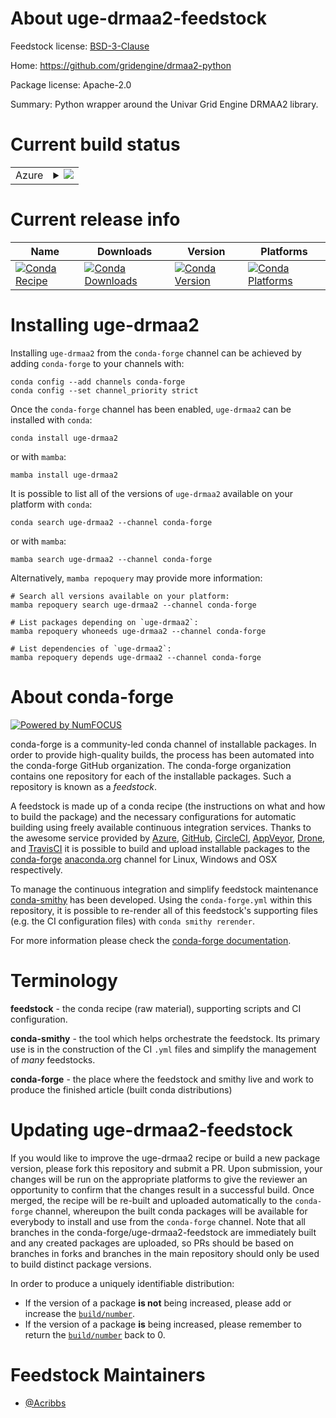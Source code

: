 About uge-drmaa2-feedstock
==========================

Feedstock license: [BSD-3-Clause](https://github.com/conda-forge/uge-drmaa2-feedstock/blob/main/LICENSE.txt)

Home: https://github.com/gridengine/drmaa2-python

Package license: Apache-2.0

Summary: Python wrapper around the Univar Grid Engine DRMAA2 library.

Current build status
====================


<table>
    
  <tr>
    <td>Azure</td>
    <td>
      <details>
        <summary>
          <a href="https://dev.azure.com/conda-forge/feedstock-builds/_build/latest?definitionId=9661&branchName=main">
            <img src="https://dev.azure.com/conda-forge/feedstock-builds/_apis/build/status/uge-drmaa2-feedstock?branchName=main">
          </a>
        </summary>
        <table>
          <thead><tr><th>Variant</th><th>Status</th></tr></thead>
          <tbody><tr>
              <td>linux_64_python3.10.____cpython</td>
              <td>
                <a href="https://dev.azure.com/conda-forge/feedstock-builds/_build/latest?definitionId=9661&branchName=main">
                  <img src="https://dev.azure.com/conda-forge/feedstock-builds/_apis/build/status/uge-drmaa2-feedstock?branchName=main&jobName=linux&configuration=linux%20linux_64_python3.10.____cpython" alt="variant">
                </a>
              </td>
            </tr><tr>
              <td>linux_64_python3.11.____cpython</td>
              <td>
                <a href="https://dev.azure.com/conda-forge/feedstock-builds/_build/latest?definitionId=9661&branchName=main">
                  <img src="https://dev.azure.com/conda-forge/feedstock-builds/_apis/build/status/uge-drmaa2-feedstock?branchName=main&jobName=linux&configuration=linux%20linux_64_python3.11.____cpython" alt="variant">
                </a>
              </td>
            </tr><tr>
              <td>linux_64_python3.12.____cpython</td>
              <td>
                <a href="https://dev.azure.com/conda-forge/feedstock-builds/_build/latest?definitionId=9661&branchName=main">
                  <img src="https://dev.azure.com/conda-forge/feedstock-builds/_apis/build/status/uge-drmaa2-feedstock?branchName=main&jobName=linux&configuration=linux%20linux_64_python3.12.____cpython" alt="variant">
                </a>
              </td>
            </tr><tr>
              <td>linux_64_python3.13.____cp313</td>
              <td>
                <a href="https://dev.azure.com/conda-forge/feedstock-builds/_build/latest?definitionId=9661&branchName=main">
                  <img src="https://dev.azure.com/conda-forge/feedstock-builds/_apis/build/status/uge-drmaa2-feedstock?branchName=main&jobName=linux&configuration=linux%20linux_64_python3.13.____cp313" alt="variant">
                </a>
              </td>
            </tr><tr>
              <td>linux_64_python3.9.____cpython</td>
              <td>
                <a href="https://dev.azure.com/conda-forge/feedstock-builds/_build/latest?definitionId=9661&branchName=main">
                  <img src="https://dev.azure.com/conda-forge/feedstock-builds/_apis/build/status/uge-drmaa2-feedstock?branchName=main&jobName=linux&configuration=linux%20linux_64_python3.9.____cpython" alt="variant">
                </a>
              </td>
            </tr><tr>
              <td>osx_64_python3.10.____cpython</td>
              <td>
                <a href="https://dev.azure.com/conda-forge/feedstock-builds/_build/latest?definitionId=9661&branchName=main">
                  <img src="https://dev.azure.com/conda-forge/feedstock-builds/_apis/build/status/uge-drmaa2-feedstock?branchName=main&jobName=osx&configuration=osx%20osx_64_python3.10.____cpython" alt="variant">
                </a>
              </td>
            </tr><tr>
              <td>osx_64_python3.11.____cpython</td>
              <td>
                <a href="https://dev.azure.com/conda-forge/feedstock-builds/_build/latest?definitionId=9661&branchName=main">
                  <img src="https://dev.azure.com/conda-forge/feedstock-builds/_apis/build/status/uge-drmaa2-feedstock?branchName=main&jobName=osx&configuration=osx%20osx_64_python3.11.____cpython" alt="variant">
                </a>
              </td>
            </tr><tr>
              <td>osx_64_python3.12.____cpython</td>
              <td>
                <a href="https://dev.azure.com/conda-forge/feedstock-builds/_build/latest?definitionId=9661&branchName=main">
                  <img src="https://dev.azure.com/conda-forge/feedstock-builds/_apis/build/status/uge-drmaa2-feedstock?branchName=main&jobName=osx&configuration=osx%20osx_64_python3.12.____cpython" alt="variant">
                </a>
              </td>
            </tr><tr>
              <td>osx_64_python3.13.____cp313</td>
              <td>
                <a href="https://dev.azure.com/conda-forge/feedstock-builds/_build/latest?definitionId=9661&branchName=main">
                  <img src="https://dev.azure.com/conda-forge/feedstock-builds/_apis/build/status/uge-drmaa2-feedstock?branchName=main&jobName=osx&configuration=osx%20osx_64_python3.13.____cp313" alt="variant">
                </a>
              </td>
            </tr><tr>
              <td>osx_64_python3.9.____cpython</td>
              <td>
                <a href="https://dev.azure.com/conda-forge/feedstock-builds/_build/latest?definitionId=9661&branchName=main">
                  <img src="https://dev.azure.com/conda-forge/feedstock-builds/_apis/build/status/uge-drmaa2-feedstock?branchName=main&jobName=osx&configuration=osx%20osx_64_python3.9.____cpython" alt="variant">
                </a>
              </td>
            </tr><tr>
              <td>win_64_python3.10.____cpython</td>
              <td>
                <a href="https://dev.azure.com/conda-forge/feedstock-builds/_build/latest?definitionId=9661&branchName=main">
                  <img src="https://dev.azure.com/conda-forge/feedstock-builds/_apis/build/status/uge-drmaa2-feedstock?branchName=main&jobName=win&configuration=win%20win_64_python3.10.____cpython" alt="variant">
                </a>
              </td>
            </tr><tr>
              <td>win_64_python3.11.____cpython</td>
              <td>
                <a href="https://dev.azure.com/conda-forge/feedstock-builds/_build/latest?definitionId=9661&branchName=main">
                  <img src="https://dev.azure.com/conda-forge/feedstock-builds/_apis/build/status/uge-drmaa2-feedstock?branchName=main&jobName=win&configuration=win%20win_64_python3.11.____cpython" alt="variant">
                </a>
              </td>
            </tr><tr>
              <td>win_64_python3.12.____cpython</td>
              <td>
                <a href="https://dev.azure.com/conda-forge/feedstock-builds/_build/latest?definitionId=9661&branchName=main">
                  <img src="https://dev.azure.com/conda-forge/feedstock-builds/_apis/build/status/uge-drmaa2-feedstock?branchName=main&jobName=win&configuration=win%20win_64_python3.12.____cpython" alt="variant">
                </a>
              </td>
            </tr><tr>
              <td>win_64_python3.13.____cp313</td>
              <td>
                <a href="https://dev.azure.com/conda-forge/feedstock-builds/_build/latest?definitionId=9661&branchName=main">
                  <img src="https://dev.azure.com/conda-forge/feedstock-builds/_apis/build/status/uge-drmaa2-feedstock?branchName=main&jobName=win&configuration=win%20win_64_python3.13.____cp313" alt="variant">
                </a>
              </td>
            </tr><tr>
              <td>win_64_python3.9.____cpython</td>
              <td>
                <a href="https://dev.azure.com/conda-forge/feedstock-builds/_build/latest?definitionId=9661&branchName=main">
                  <img src="https://dev.azure.com/conda-forge/feedstock-builds/_apis/build/status/uge-drmaa2-feedstock?branchName=main&jobName=win&configuration=win%20win_64_python3.9.____cpython" alt="variant">
                </a>
              </td>
            </tr>
          </tbody>
        </table>
      </details>
    </td>
  </tr>
</table>

Current release info
====================

| Name | Downloads | Version | Platforms |
| --- | --- | --- | --- |
| [![Conda Recipe](https://img.shields.io/badge/recipe-uge--drmaa2-green.svg)](https://anaconda.org/conda-forge/uge-drmaa2) | [![Conda Downloads](https://img.shields.io/conda/dn/conda-forge/uge-drmaa2.svg)](https://anaconda.org/conda-forge/uge-drmaa2) | [![Conda Version](https://img.shields.io/conda/vn/conda-forge/uge-drmaa2.svg)](https://anaconda.org/conda-forge/uge-drmaa2) | [![Conda Platforms](https://img.shields.io/conda/pn/conda-forge/uge-drmaa2.svg)](https://anaconda.org/conda-forge/uge-drmaa2) |

Installing uge-drmaa2
=====================

Installing `uge-drmaa2` from the `conda-forge` channel can be achieved by adding `conda-forge` to your channels with:

```
conda config --add channels conda-forge
conda config --set channel_priority strict
```

Once the `conda-forge` channel has been enabled, `uge-drmaa2` can be installed with `conda`:

```
conda install uge-drmaa2
```

or with `mamba`:

```
mamba install uge-drmaa2
```

It is possible to list all of the versions of `uge-drmaa2` available on your platform with `conda`:

```
conda search uge-drmaa2 --channel conda-forge
```

or with `mamba`:

```
mamba search uge-drmaa2 --channel conda-forge
```

Alternatively, `mamba repoquery` may provide more information:

```
# Search all versions available on your platform:
mamba repoquery search uge-drmaa2 --channel conda-forge

# List packages depending on `uge-drmaa2`:
mamba repoquery whoneeds uge-drmaa2 --channel conda-forge

# List dependencies of `uge-drmaa2`:
mamba repoquery depends uge-drmaa2 --channel conda-forge
```


About conda-forge
=================

[![Powered by
NumFOCUS](https://img.shields.io/badge/powered%20by-NumFOCUS-orange.svg?style=flat&colorA=E1523D&colorB=007D8A)](https://numfocus.org)

conda-forge is a community-led conda channel of installable packages.
In order to provide high-quality builds, the process has been automated into the
conda-forge GitHub organization. The conda-forge organization contains one repository
for each of the installable packages. Such a repository is known as a *feedstock*.

A feedstock is made up of a conda recipe (the instructions on what and how to build
the package) and the necessary configurations for automatic building using freely
available continuous integration services. Thanks to the awesome service provided by
[Azure](https://azure.microsoft.com/en-us/services/devops/), [GitHub](https://github.com/),
[CircleCI](https://circleci.com/), [AppVeyor](https://www.appveyor.com/),
[Drone](https://cloud.drone.io/welcome), and [TravisCI](https://travis-ci.com/)
it is possible to build and upload installable packages to the
[conda-forge](https://anaconda.org/conda-forge) [anaconda.org](https://anaconda.org/)
channel for Linux, Windows and OSX respectively.

To manage the continuous integration and simplify feedstock maintenance
[conda-smithy](https://github.com/conda-forge/conda-smithy) has been developed.
Using the ``conda-forge.yml`` within this repository, it is possible to re-render all of
this feedstock's supporting files (e.g. the CI configuration files) with ``conda smithy rerender``.

For more information please check the [conda-forge documentation](https://conda-forge.org/docs/).

Terminology
===========

**feedstock** - the conda recipe (raw material), supporting scripts and CI configuration.

**conda-smithy** - the tool which helps orchestrate the feedstock.
                   Its primary use is in the construction of the CI ``.yml`` files
                   and simplify the management of *many* feedstocks.

**conda-forge** - the place where the feedstock and smithy live and work to
                  produce the finished article (built conda distributions)


Updating uge-drmaa2-feedstock
=============================

If you would like to improve the uge-drmaa2 recipe or build a new
package version, please fork this repository and submit a PR. Upon submission,
your changes will be run on the appropriate platforms to give the reviewer an
opportunity to confirm that the changes result in a successful build. Once
merged, the recipe will be re-built and uploaded automatically to the
`conda-forge` channel, whereupon the built conda packages will be available for
everybody to install and use from the `conda-forge` channel.
Note that all branches in the conda-forge/uge-drmaa2-feedstock are
immediately built and any created packages are uploaded, so PRs should be based
on branches in forks and branches in the main repository should only be used to
build distinct package versions.

In order to produce a uniquely identifiable distribution:
 * If the version of a package **is not** being increased, please add or increase
   the [``build/number``](https://docs.conda.io/projects/conda-build/en/latest/resources/define-metadata.html#build-number-and-string).
 * If the version of a package **is** being increased, please remember to return
   the [``build/number``](https://docs.conda.io/projects/conda-build/en/latest/resources/define-metadata.html#build-number-and-string)
   back to 0.

Feedstock Maintainers
=====================

* [@Acribbs](https://github.com/Acribbs/)

